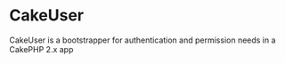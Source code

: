CakeUser
========

CakeUser is a bootstrapper for authentication and permission needs in a CakePHP 2.x app
